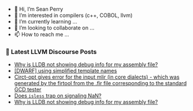 - 👋 Hi, I’m Sean Perry
- 👀 I’m interested in compilers (c++, COBOL, llvm)
- 🌱 I’m currently learning ...
- 💞️ I’m looking to collaborate on ...
- 📫 How to reach me ...

<!---
s66perry/s66perry is a ✨ special ✨ repository because its `README.md` (this file) appears on your GitHub profile.
You can click the Preview link to take a look at your changes.
--->
### 📕 Latest LLVM Discourse Posts

<!-- DISCOURSE-LLVM:START -->
- [Why is LLDB not showing debug info for my assembly file?](https://discourse.llvm.org/t/why-is-lldb-not-showing-debug-info-for-my-assembly-file/65412#post_16)
- [[DWARF] using simplified template names](https://discourse.llvm.org/t/dwarf-using-simplified-template-names/58417#post_13)
- [Circt-opt gives error for the input mlir &lpar;in core dialects&rpar; - which was generated by the firtool from the .fir file corresponding to the standard GCD tester](https://discourse.llvm.org/t/circt-opt-gives-error-for-the-input-mlir-in-core-dialects-which-was-generated-by-the-firtool-from-the-fir-file-corresponding-to-the-standard-gcd-tester/65424#post_3)
- [Does `isless` trap on signaling NaN?](https://discourse.llvm.org/t/does-isless-trap-on-signaling-nan/65398#post_2)
- [Why is LLDB not showing debug info for my assembly file?](https://discourse.llvm.org/t/why-is-lldb-not-showing-debug-info-for-my-assembly-file/65412#post_15)
<!-- DISCOURSE-LLVM:END -->
